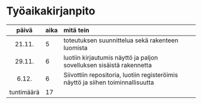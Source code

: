 # Työaikakirjanpito
| päivä | aika | mitä tein |
| :----:|:-----| :-----|
| 21.11.| 5    | toteutuksen suunnittelua sekä rakenteen luomista | 
| 29.11.| 6    | luotiin kirjautumis näyttö ja paljon sovelluksen sisäistä rakennetta |
| 6.12. | 6    | Siivottiin repositoria, luotiin registeröimis näyttö ja siihen toiminnallisuutta |
| tuntimäärä | 17 |                                                                               |
